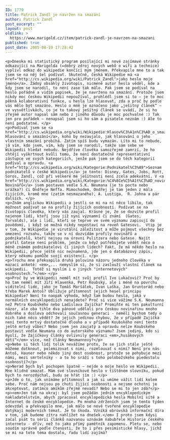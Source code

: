 ```yaml
---
ID: 1779
title: Patrick Zandl je navržen na smazání
author: Patrick Zandl
post_excerpt: ""
layout: post
oldlink: >
  https://www.marigold.cz/item/patrick-zandl-je-navrzen-na-smazani
published: true
post_date: 2005-08-19 17:28:42
---
```

	<p>Dneska mi statistický program posílající mi nové zajímavé stránky odkazující na Marigolda (=dobrý zdroj nových webů o wifi a technice) vyplivl odkaz do wikipedie končící mým jménem. Překvapilo mne to a tak jsem se na něj šel podívat. Skutečně, česká Wikipedie má <a href="http://cs.wikipedia.org/wiki/Patrick_Zandl">jako heslo moje jméno</a>. Žádný obsáhlý životopis, nicméně autor hesla věděl, kde a kdy jsem se narodil, to není zase tak málo. Pak jsem se podíval na heslo pořádně a vidím popisek, že je navrženo na smazání. Protože jsem nikdy moc českou Wikipedii nepoužíval, prohlédl jsem si to – je to moc pěkná kolaborativní funkce, u hesla lze hlasovat, zda a proč by podle vás mělo být smazáno. Heslo o mně je označeno jako „ješitný článek“ – ve vysvětlivkách, co je to takový ješitný článek se uvádí, že si ho zřejmě autor napsal sám nebo z jiného důvodu je moc pochvalné :) Tak jen pro pořádek – nenapsal jsem si ho sám a pisatele neznám :) Ale to není podstatné. </p>
	<p>Podíval jsem se <a href="http://cs.wikipedia.org/wiki/Wikipedie:Hlasov%C3%A1n%C3%AD_o_smaz%C3%A1n%C3%AD">na Hlasování o smazání</a>, koho by nezaujalo, jak hlasování o jeho vlastním smazání probíhá. Zatím spíš budu vymazán. Líto mi to nebude, já vím, kdo jsem, vím, kdy jsem se narodil, takže sám sebe ve Wikipedii hledat nebudu. Nejdříve člověka samozřejmě zamrzí, že ho chtějí vyškrtnout kvůli tomu, že není dostatečně representativní zástupce ve svých kategoriích, jenže pak jsem se do těch kategorií podíval a opravdu. <a href="http://cs.wikipedia.org/wiki/Kategorie:Podnikatel%C3%A9">Seznam podnikatelů v české Wikipedii</a> je tento: Disney, Gates, Jobs, Rott, Soros, Zandl, což při veškeré mé ješitnosti není zcela adekvátní. V <a href="http://cs.wikipedia.org/wiki/Kategorie:%C4%8Ce%C5%A1t%C3%AD_novin%C3%A1%C5%99i">kategorii Novinářů</a> jsem postaven vedle S.K. Neumana (je to pocta nebo urážka?) či Ondřeje Neffa. Mimochodem, Ondřej je tam jeden z mála žijících, kromě mne (zatím nesmazaného), A. Lustiga,  R. Johna a pár dalších. </p>
	<p>Znám anglickou Wikipedii a jestli se mi na ní něco líbilo, tak možnost podívat se na profily žijících osobností. Podívat se na životopis člověka, který vás zaujal. Krásné je, že se dozvíte profil nejenom lidí, kteří jsou již nyní významní či známí  (Gates, Torvalds), ale i lidí, kteří se teprve ve svém významu zapisují do povědomí, i když se možná nikdy nepostaví na roveň Gatesovi.  Vtip je v tom, že Wikipedie je virutální záležitost a může pojmout všechny bez omezení rozsahu, takže se v ní dozvídám profily novinářů a podnikatelů, kteří nejsou na úrovni Pulitzera nebo Gatese. Najít profil Gatese není problém, jenže co když potřebujete vědět něco o méně známém podnikatelovi či jiných lidech? Fakt, že má někdo heslo na Wikipedii, přece ještě nic neznamená, jde jen o databázový zápis, který někomu pomůže svojí existencí. </p>
	<p>Trochu mne překvapila druhá polovina názoru jednoho člověka v mazací anketě: <em>„... nemyslím si, že si zaslouží vlastní článek na wikipedii.  Totéž si myslím i o jiných "internetových" osobnostech.“</em> </p>
	<p>Proč by ve Wikipedii neměl mít svůj profil Ivo Lukačovič? Proč by ho tam neměl mít Jiří Hlavenka, Petr Koubský, ale i méně na povrchu viditelní lidé, jako je Tomáš Maršálek, Ivan Laška, Jan Gruntorád nebo třeba Marek Antoš? Ubližuje přítomnost jejich hesel principu Wikipedie? Není to naopak výhoda, když tam budou hesla, jaká v normálních encyklopediích nenajdete? Proč si více vážíme S.K. Neumanna než Petra Koubského nebo Ladislava Zajíčka? Promiňte mi ten pakulturní názor, ale oba tihle dva pánové udělali pro českou novinařinu mnoho dobrého a doslova odchovali současnou generaci - neměli bychom tedy o nich také něco vědět? Je jejich jedinou chybou, že v případě Zajíčka není tento mrtvý dostatečně dlouho a v případě Koubského není tento ještě mrtvý vůbec? Nebo jsem jen zaujatý a opravdu nelze Koubského postavit vedle Neumana co do autorského významu? Jsem jediný, kdo si myslí, že Zajíčkovy články ovlivnily generaci <em>„husákových dětí“</em> více, než články Neumannovy?</p>
	<p>Nebo si těch lidí tolik nevážíme proto, že se jich stále ještě můžeme dotknout, polemizovat s nimi, rozmlouvat s nimi? Není pro nás Antoš, Hauner nebo někdo jiný dost osobnost, protože se pohybuje mezi námi, mezi smrtelníky - a to ho sráží s toho polobožského piedestalu osobností?</p>
	<p>Nerad bych byl pochopen špatně – nejde o moje heslo ve Wikipedii. Mne klidně smazat. Mám své slovníkové heslo v tištěném slovníku, pokud bych to nerozdýchal, budu se hřát jím :) </p>
	<p>Jde o to, jak vnímáme přítomnost a jak si umíme vážit lidí kolem sebe. Proč nám nejsou po chuti žijící osobnosti a nejsme ochotni je akceptovat, zatímco amíkům zřejmě nevadí? Nebo se mi to jen zdá?</p>
	<p><em>Jen tak na okraj: byl jsem požádán jedním encyklopedickým nakladatelstvím, abych zpracoval encyklopedická hesla Mobilní sítě a Internet do české encyklopedie. Po mnoha zdrženích jsem je tento týden odevzdal a překvapilo mne, jak málo se nově tvořené encyklopedie dotýkají moderních témat. Je to škoda. Vzniká obrovská informační díra v tom, jak budeme zítra nahlížet na dnešek.</em> I proto jsem kdysi začal psát tu sérii článků nazvanou uznávám nabubřele Historie českého internetu - dřív, než to jako přímý pamětník zapomenu. Pletu se, nebo soudím správně podle čtenosti, že to i přes pesimistické hlasy, jichž se mi na toto téma dostalo, řadu lidí zajímá?
</p>